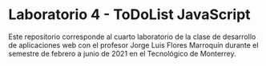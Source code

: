 # Laboratorio 4 - ToDoList JavaScript
Este repositorio corresponde al cuarto laboratorio de la clase de desarrollo de aplicaciones web con el profesor Jorge Luis Flores Marroquín durante el semestre de febrero a junio de 2021 en el Tecnológico de Monterrey.
